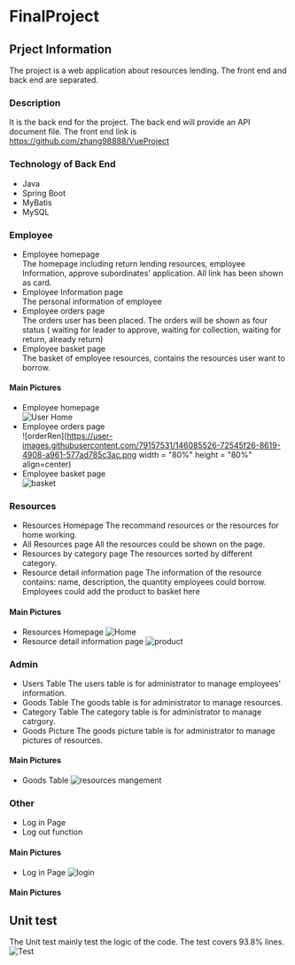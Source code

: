 # FinalProject
## Prject Information
The project is a web application about resources lending. The front end and back end are separated.
### Description
It is the back end for the project. The back end will provide an API document file. The front end link is https://github.com/zhang98888/VueProject
### Technology of Back End
- Java
- Spring Boot
- MyBatis
- MySQL
### Employee
- Employee homepage   
  The homepage including return lending resources, employee Information, approve subordinates' application. All link has been shown as card. 
- Employee Information page    
  The personal information of employee
- Employee orders page   
  The orders user has been placed. The orders will be shown as four status ( waiting for leader to approve, waiting for collection, waiting for return, already return)
- Employee basket page   
  The basket of employee resources, contains the resources user want to borrow.
#### Main Pictures
- Employee homepage   
![User Home](https://user-images.githubusercontent.com/79157531/146085398-8265ac0e-2585-49da-8b9f-de1ce445f6d4.png)
- Employee orders page   
![orderRen](https://user-images.githubusercontent.com/79157531/146085526-72545f26-8619-4908-a961-577ad785c3ac.png width = "80%" height = "80%" align=center)
- Employee basket page   
![basket](https://user-images.githubusercontent.com/79157531/146085531-c890e0e2-7190-4994-b7e9-91de0774c761.png)
### Resources
- Resources Homepage 
  The recommand resources or the resources for home working.
- All Resources page
  All the resources could be shown on the page.
- Resources by category page 
  The resources sorted by different category.
- Resource detail information page
  The information of the resource contains: name, description, the quantity employees could borrow. Employees could add the product to basket here
#### Main Pictures
- Resources Homepage 
![Home](https://user-images.githubusercontent.com/79157531/146086693-523b1983-c43a-4e6a-9815-453ea960cdd7.png)
- Resource detail information page
![product](https://user-images.githubusercontent.com/79157531/146085627-149d2e24-b1a3-47c4-9f11-843de872fcc7.png)
### Admin
- Users Table 
  The users table is for administrator to manage employees' information.
- Goods Table
  The goods table is for administrator to manage resources.
- Category Table
  The category table is for administrator to manage catrgory.
- Goods Picture 
  The goods picture table is for administrator to manage pictures of resources.
#### Main Pictures
- Goods Table
![resources mangement](https://user-images.githubusercontent.com/79157531/146086052-abfb9d94-0dbb-45e6-84ad-d96d75c78905.png)
### Other
- Log in Page 
- Log out function
#### Main Pictures
- Log in Page
![login](https://user-images.githubusercontent.com/79157531/146086083-133d44bf-ed03-4dd9-b08b-a329131d489d.png)
#### Main Pictures
## Unit test
The Unit test mainly test the logic of the code. The test covers 93.8% lines.
![Test](https://user-images.githubusercontent.com/79157531/146085101-ac4d1f8f-2327-4153-9c91-b05b92e3c9f7.png)

